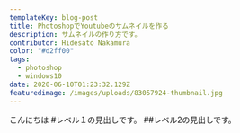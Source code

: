 ```yaml
---
templateKey: blog-post
title: PhotoshopでYoutubeのサムネイルを作る
description: サムネイルの作り方です。
contributor: Hidesato Nakamura
color: "#d2ff00"
tags:
  - photoshop
  - windows10
date: 2020-06-10T01:23:32.129Z
featuredimage: /images/uploads/83057924-thumbnail.jpg
---
```


こんにちは
#レベル１の見出しです。
##レベル2の見出しです。

